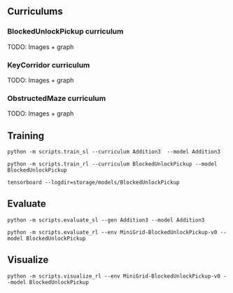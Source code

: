## Curriculums

### BlockedUnlockPickup curriculum

TODO: Images + graph

### KeyCorridor curriculum

TODO: Images + graph

### ObstructedMaze curriculum

TODO: Images + graph

## Training

```
python -m scripts.train_sl --curriculum Addition3  --model Addition3
```

```
python -m scripts.train_rl --curriculum BlockedUnlockPickup --model BlockedUnlockPickup
```

```
tensorboard --logdir=storage/models/BlockedUnlockPickup
```

## Evaluate

```
python -m scripts.evaluate_sl --gen Addition3 --model Addition3
```

```
python -m scripts.evaluate_rl --env MiniGrid-BlockedUnlockPickup-v0 --model BlockedUnlockPickup
```

## Visualize

```
python -m scripts.visualize_rl --env MiniGrid-BlockedUnlockPickup-v0 --model BlockedUnlockPickup
```
